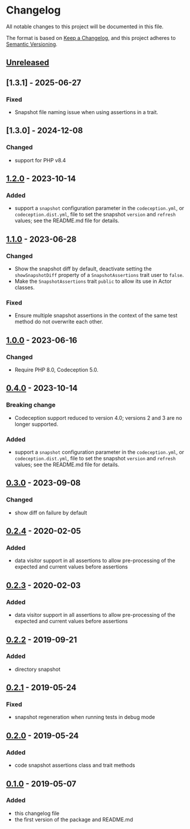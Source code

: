 # Changelog

All notable changes to this project will be documented in this file.

The format is based on [Keep a Changelog](https://keepachangelog.com/en/1.0.0/),
and this project adheres to [Semantic Versioning](https://semver.org/spec/v2.0.0.html).

## [Unreleased]

## [1.3.1] - 2025-06-27

### Fixed

- Snapshot file naming issue when using assertions in a trait.

## [1.3.0] - 2024-12-08

### Changed

- support for PHP v8.4

## [1.2.0] - 2023-10-14

### Added

- support a `snapshot`  configuration parameter in the `codeception.yml`, or `codeception.dist.yml`, file to set the
  snapshot `version` and `refresh` values; see the README.md file for details.

## [1.1.0] - 2023-06-28

### Changed

- Show the snapshot diff by default, deactivate setting the `showSnapshotDiff` property of a `SnapshotAssertions` trait
  user to `false`.
- Make the `SnapshotAssertions` trait `public` to allow its use in Actor classes.

### Fixed

- Ensure multiple snapshot assertions in the context of the same test method do not overwrite each other.

## [1.0.0] - 2023-06-16

### Changed

- Require PHP 8.0, Codeception 5.0.

## [0.4.0] - 2023-10-14

### Breaking change

- Codeception support reduced to version 4.0; versions 2 and 3 are no longer supported.

### Added

- support a `snapshot`  configuration parameter in the `codeception.yml`, or `codeception.dist.yml`, file to set the
  snapshot `version` and `refresh` values; see the README.md file for details.

## [0.3.0] - 2023-09-08

### Changed

- show diff on failure by default

## [0.2.4] - 2020-02-05

### Added

- data visitor support in all assertions to allow pre-processing of the expected and current values before assertions

## [0.2.3] - 2020-02-03

### Added

- data visitor support in all assertions to allow pre-processing of the expected and current values before assertions

## [0.2.2] - 2019-09-21

### Added

- directory snapshot

## [0.2.1] - 2019-05-24

### Fixed

- snapshot regeneration when running tests in debug mode

## [0.2.0] - 2019-05-24

### Added

- code snapshot assertions class and trait methods

## [0.1.0] - 2019-05-07

### Added

- this changelog file
- the first version of the package and README.md

[0.1.0]: https://github.com/lucatume/codeception-snapshot-assertions/releases/tag/0.1.0

[0.2.0]: https://github.com/lucatume/codeception-snapshot-assertions/compare/0.1.0...0.2.0

[0.2.1]: https://github.com/lucatume/codeception-snapshot-assertions/compare/0.2.0...0.2.1

[0.2.2]: https://github.com/lucatume/codeception-snapshot-assertions/compare/0.2.1...0.2.2

[0.2.3]: https://github.com/lucatume/codeception-snapshot-assertions/compare/0.2.2...0.2.3

[0.2.4]: https://github.com/lucatume/codeception-snapshot-assertions/compare/0.2.3...0.2.4

[0.3.0]: https://github.com/lucatume/codeception-snapshot-assertions/compare/0.2.4...0.3.0

[0.4.0]: https://github.com/lucatume/codeception-snapshot-assertions/compare/0.3.0...0.4.0

[1.0.0]: https://github.com/lucatume/codeception-snapshot-assertions/compare/0.4.0...1.0.0

[1.1.0]: https://github.com/lucatume/codeception-snapshot-assertions/compare/1.0.0...1.1.0

[1.2.0]: https://github.com/lucatume/codeception-snapshot-assertions/compare/1.1.0...1.2.0

[Unreleased]: https://github.com/lucatume/codeception-snapshot-assertions/compare/0.2.4...HEAD

